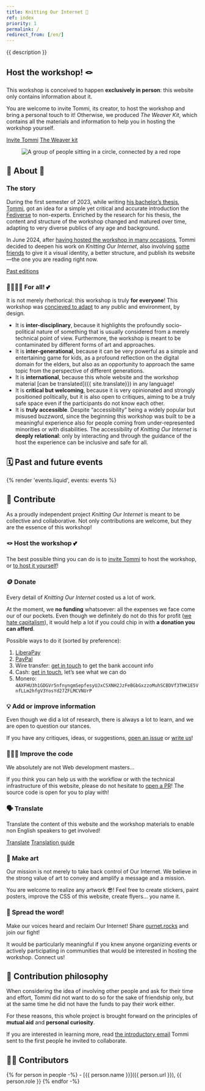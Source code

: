 ```yaml
---
title: Knitting Our Internet 🧶
ref: index
priority: 1
permalink: /
redirect_from: [/en/]
---
```


{{ description }}

<article class='yellow box'>
	<h2 id='host' class='center'>Host the workshop! 🪢</h2>
	<p>This workshop is conceived to happen <strong>exclusively in person</strong>: this website only contains information about it.</p>
	<p>You are welcome to invite Tommi, its creator, to host the workshop and bring a personal touch to it! Otherwise, we produced <cite>The Weaver Kit</cite>, which contains all the materials and information to help you in hosting the workshop yourself.</p>
	<div class='flex'>
		<a class='red button' href='/invite/'>Invite Tommi</a>
		<a class='blue button' href='/knit/'>The Weaver kit</a>
	</div>
</article>

<figure>
	<img src='{{ site.image }}' alt='A group of people sitting in a circle, connected by a red rope'>
</figure>

## 🧐 About 👀

### The story

During the first semester of 2023, while writing [his bachelor’s thesis](https://tommi.space/csss/ '“Computer Sciences Are Social Sciences”, Tommaso Marmo’s bachelor’s thesis'), [Tommi](https://tommi.space/ 'The virtual representation of Tommi’s mind'), got an idea for a simple yet critical and accurate introduction the [Fediverse](https://en.wikipedia.org/wiki/Fediverse 'Fediverse on Wikipedia') to non-experts. Enriched by the research for his thesis, the content and structure of the workshop changed and matured over time, adapting to very diverse publics of any age and background.

In June 2024, after [having hosted the workshop in many occasions](/#events 'past and future occasions when this workshop was and will be hosted'), Tommi decided to deepen his work on <cite>Knitting Our Internet</cite>, also involving [some friends](#contributors) to give it a visual identity, a better structure, and publish its website—the one you are reading right now.

<div class='flex'>
	<a class='yellow button' href='/#events' title='All the occasions when the workshop was hosted'>Past editions</a>
</div>

### 🫱🏼‍🫲🏾 For all! 💕

It is not merely rhethorical: this workshop is truly **for everyone**! This workshop was [concieved to adapt](/knit/#modularity) to any public and environment, by design.

- It is **inter-disciplinary**, because it highlights the profoundly socio-political nature of something that is usually considered from a merely technical point of view. Furthermore, the workshop is meant to be contaminated by different forms of art and approaches.
- It is **inter-generational**, because it can be very powerful as a simple and entertaining game for kids, as a profound reflection on the digital domain for the elders, but also as an opportunity to approach the same topic from the perspective of different generations.
- It is **international**, because this whole website and the workshop material [can be translated]({{ site.translate}}) in any language!
- It is **critical but welcoming**, because it is very opinionated and strongly positioned politically, but it is also open to critiques, aiming to be a truly safe space even if the participants do not know each other.
- It is ***truly* accessible**. Despite “accessibility” being a widely popular but misused buzzword, since the beginning this workshop was built to be a meaningful experience also for people coming from under-represented minorities or with disabilities. The accessibility of <cite>Knitting Our Internet</cite> is <strong>deeply relational</strong>: only by interacting and through the guidance of the host the experience can be inclusive and safe for all.

## 🗓️ Past and future events

{% render 'events.liquid', events: events %}

## 💝 Contribute

As a proudly independent project <cite>Knitting Our Internet</cite> is meant to be collective and collaborative. Not only contributions are welcome, but they are the essence of this workshop!

### 🪢 Host the workshop 💕

The best possible thing you can do is to [invite Tommi](/invite/) to host the workshop, or [to host it yourself](/knit/ 'The Weaver kit')!

### 🪙 Donate

Every detail of <cite>Knitting Our Internet</cite> costed us a lot of work.

At the moment, we **no funding** whatsoever: all the expenses we face come our of our pockets. Even though we definitely do not do this for profit ([we hate capitalism](/knit/#surveillance-capitalism 'Section on Surveillance capitalism in The Weaver kit')), it would help a lot if you could chip in with **a donation you can afford**.

Possible ways to do it (sorted by preference):

1. [LiberaPay](https://liberapay.com/tommi/ 'Tommi on LiberaPay')
1. [PayPal](https://paypal.me/xplosionmind '@xplosionmind on PayPal.me')
1. Wire transfer: [get in touch](mailto:surfing@tommi.space) to get the bank account info
1. Cash: [get in touch](mailto:surfing@tommi.space), let’s see what we can do
1. Monero: `4AXFHU3h1GDGVr5nfnyngmSepfesyUJxCSXNH2JzFeBGbGxzzoMuhSCBDVf3THK1E5VnfLLm2hfgV3YosYd27ZFLMCVNUrP`

### 💡 Add or improve information

Even though we did a lot of research, there is always a lot to learn, and we are open to question our stances.

If you have any critiques, ideas, or suggestions, [open an issue](https://github.com/xplosionmind/ournet/issues/new 'New issue for ournet on GitHub') or [write us](mailto:surfing@tommi.space)!

### 🧑🏽‍💻 Improve the code

We absolutely are not Web development masters…

If you think you can help us with the workflow or with the technical infrastructure of this website, please do not hesitate to [open a PR](https://codeberg.org/tommi/ournet/pulls 'ournet on Codeberg')! The source code is open for you to play with!

### 🗣️ Translate

Translate the content of this website and the workshop materials to enable non English speakers to get involved!

<div class='flex'>
	<a class='yellow button' href='https://translate.codeberg.org/projects/ournet/' title='ournet on Codeberg Translate (Weblate)'>Translate</a>
	<a class='blue button' href='https://translate.codeberg.org/projects/ournet/#information' title='Info page for ournet on Codeberg Translate (Weblate)'>Translation guide</a>
</div>

### 🎨 Make art

Our mission is not merely to take back control of Our Internet. We believe in the strong value of art to convey and amplify a message and a mission.

You are welcome to realize any artwork 😎! Feel free to create stickers, paint posters, improve the CSS of this website, create flyers… you name it.

### 📣 Spread the word!

Make our voices heard and reclaim Our Internet! Share [ournet.rocks](https://ournet.rocks/) and join our fight!

It would be particularly meaningful if you knew anyone organizing events or actively participating in communities that would be interested in hosting the workshop. Connect us!

## 🤗 Contribution philosophy

When considering the idea of involving other people and ask for their time and effort, Tommi did not want to do so for the sake of friendship only, but at the same time he did not have the funds to pay their work either.

For these reasons, this whole project is brought forward on the principles of **mutual aid** and **personal curiosity**.

If you are interested in learning more, read [the introductory email](first-email.md) Tommi sent to the first people he invited to collaborate.

## 🙋🏼 Contributors

{% for person in people -%}
	- [{{ person.name }}]({{ person.url }}), {{ person.role }}
{% endfor -%}
